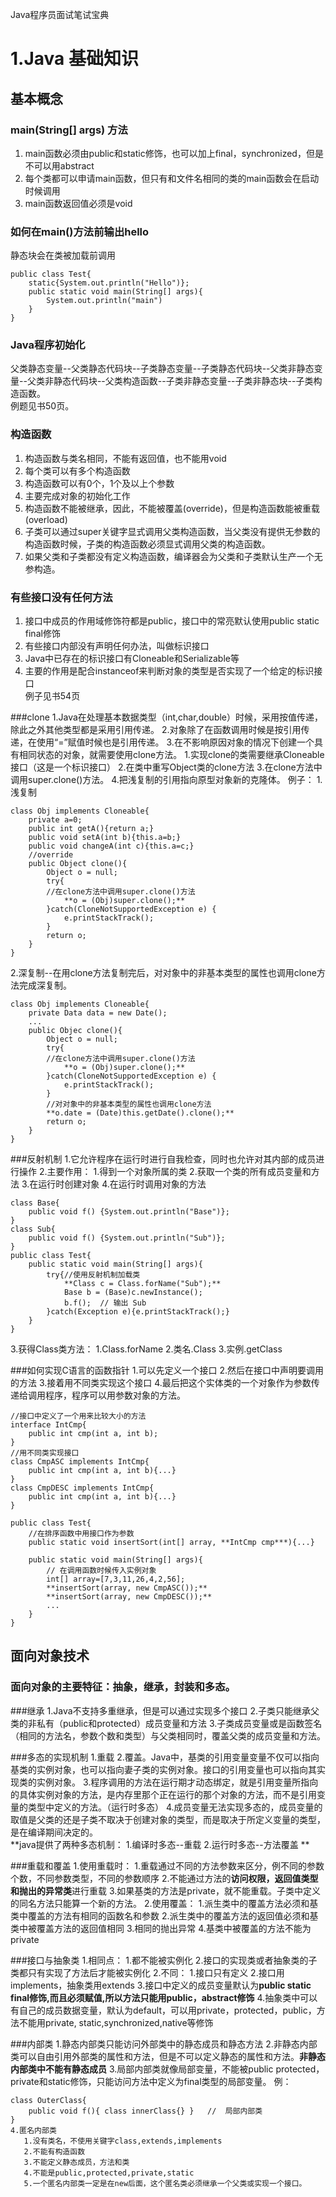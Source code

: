 Java程序员面试笔试宝典
# 1.Java 基础知识

## 基本概念

### main(String[] args) 方法
1. main函数必须由public和static修饰，也可以加上final，synchronized，但是不可以用abstract
2. 每个类都可以申请main函数，但只有和文件名相同的类的main函数会在启动时候调用
3. main函数返回值必须是void

### 如何在main()方法前输出hello
静态块会在类被加载前调用
```
public class Test{
	static{System.out.println("Hello")};
	public static void main(String[] args){
		System.out.println("main")
	}
}
```

### Java程序初始化
父类静态变量--父类静态代码块--子类静态变量--子类静态代码块--父类非静态变量--父类非静态代码块--父类构造函数--子类非静态变量--子类非静态块--子类构造函数。  
例题见书50页。

### 构造函数
1. 构造函数与类名相同，不能有返回值，也不能用void
2. 每个类可以有多个构造函数
3. 构造函数可以有0个，1个及以上个参数
4. 主要完成对象的初始化工作
5. 构造函数不能被继承，因此，不能被覆盖(override)，但是构造函数能被重载(overload)
6. 子类可以通过super关键字显式调用父类构造函数，当父类没有提供无参数的构造函数时候，子类的构造函数必须显式调用父类的构造函数。
7. 如果父类和子类都没有定义构造函数，编译器会为父类和子类默认生产一个无参构造。

### 有些接口没有任何方法
1. 接口中成员的作用域修饰符都是public，接口中的常亮默认使用public static final修饰
2. 有些接口内部没有声明任何办法，叫做标识接口
3. Java中已存在的标识接口有Cloneable和Serializable等
4. 主要的作用是配合instanceof来判断对象的类型是否实现了一个给定的标识接口  
例子见书54页

###clone
1.Java在处理基本数据类型（int,char,double）时候，采用按值传递，除此之外其他类型都是采用引用传递。
2.对象除了在函数调用时候是按引用传递，在使用“=”赋值时候也是引用传递。
3.在不影响原因对象的情况下创建一个具有相同状态的对象，就需要使用clone方法。
   1.实现clone的类需要继承Cloneable接口（这是一个标识接口）
   2.在类中重写Object类的clone方法
   3.在clone方法中调用super.clone()方法。
   4.把浅复制的引用指向原型对象新的克隆体。
例子：
1.浅复制
```
class Obj implements Cloneable{
	private a=0;
	public int getA(){return a;}
	public void setA(int b){this.a=b;}
	public void changeA(int c){this.a=c;}
	//override
	public Object clone(){
		Object o = null;
		try{
		//在clone方法中调用super.clone()方法
			**o = (Obj)super.clone();**
		}catch(CloneNotSupportedException e) {
			e.printStackTrack();
		}
		return o;
	}
}
```
2.深复制--在用clone方法复制完后，对对象中的非基本类型的属性也调用clone方法完成深复制。
```
class Obj implements Cloneable{
	private Data data = new Date();
	...
	public Objec clone(){
		Object o = null;
		try{
		//在clone方法中调用super.clone()方法
			**o = (Obj)super.clone();**
		}catch(CloneNotSupportedException e) {
			e.printStackTrack();
		}
		//对对象中的非基本类型的属性也调用clone方法
		**o.date = (Date)this.getDate().clone();**
		return o;
	}
}
```

###反射机制
1.它允许程序在运行时进行自我检查，同时也允许对其内部的成员进行操作
2.主要作用：
   1.得到一个对象所属的类
   2.获取一个类的所有成员变量和方法
   3.在运行时创建对象
   4.在运行时调用对象的方法
```
class Base{
	public void f() {System.out.println("Base")};
}
class Sub{
	public void f() {System.out.println("Sub")};
}
public class Test{
	public static void main(String[] args){
		try{//使用反射机制加载类
			**Class c = Class.forName("Sub");**
			Base b = (Base)c.newInstance();
			b.f();	// 输出 Sub
		}catch(Exception e){e.printStackTrack();}
	}
}
```
3.获得Class类方法：
   1.Class.forName
   2.类名.Class
   3.实例.getClass

###如何实现C语言的函数指针
1.可以先定义一个接口
2.然后在接口中声明要调用的方法
3.接着用不同类实现这个接口
4.最后把这个实体类的一个对象作为参数传递给调用程序，程序可以用参数对象的方法。
```
//接口中定义了一个用来比较大小的方法
interface IntCmp{
	public int cmp(int a, int b);
}
//用不同类实现接口
class CmpASC implements IntCmp{
	public int cmp(int a, int b){...}
}
class CmpDESC implements IntCmp{
	public int cmp(int a, int b){...}
}

public class Test{
	//在排序函数中用接口作为参数
	public static void insertSort(int[] array, **IntCmp cmp***){...}
	
	public static void main(String[] args){
		// 在调用函数时候传入实例对象
		int[] array=[7,3,11,26,4,2,56];
		**insertSort(array, new CmpASC());**
		**insertSort(array, new CmpDESC());**
		...
	}
}
```

## 面向对象技术
### 面向对象的主要特征：抽象，继承，封装和多态。

###继承
1.Java不支持多重继承，但是可以通过实现多个接口
2.子类只能继承父类的非私有（public和protected）成员变量和方法
3.子类成员变量或是函数签名（相同的方法名，参数个数和类型）与父类相同时，覆盖父类的成员变量和方法。

###多态的实现机制
1.重载
2.覆盖。Java中，基类的引用变量变量不仅可以指向基类的实例对象，也可以指向妻子类的实例对象。接口的引用变量也可以指向其实现类的实例对象。
3.程序调用的方法在运行期才动态绑定，就是引用变量所指向的具体实例对象的方法，是内存里那个正在运行的那个对象的方法，而不是引用变量的类型中定义的方法。（运行时多态）
4.成员变量无法实现多态的，成员变量的取值是父类的还是子类不取决于创建对象的类型，而是取决于所定义变量的类型，是在编译期间决定的。   
**java提供了两种多态机制：
1.编译时多态--重载
2.运行时多态--方法覆盖
**

###重载和覆盖
1.使用重载时：
   1.重载通过不同的方法参数来区分，例不同的参数个数，不同参数类型，不同的参数顺序
   2.不能通过方法的**访问权限，返回值类型和抛出的异常类**进行重载
   3.如果基类的方法是private，就不能重载。子类中定义的同名方法只能算一个新的方法。
2.使用覆盖：
   1.派生类中的覆盖方法必须和基类中覆盖的方法有相同的函数名和参数
   2.派生类中的覆盖方法的返回值必须和基类中被覆盖方法的返回值相同
   3.相同的抛出异常
   4.基类中被覆盖的方法不能为private

###接口与抽象类
1.相同点：
   1.都不能被实例化
   2.接口的实现类或者抽象类的子类都只有实现了方法后才能被实例化
2.不同：
   1.接口只有定义
   2.接口用implements，抽象类用extends
   3.接口中定义的成员变量默认为**public static final修饰,而且必须赋值,所以方法只能用public，abstract修饰** 4.抽象类中可以有自己的成员数据变量，默认为default，可以用private，protected，public，方法不能用private, static,synchronized,native等修饰
   
###内部类
1.静态内部类只能访问外部类中的静态成员和静态方法
2.非静态内部类可以自由引用外部类的属性和方法，但是不可以定义静态的属性和方法。**非静态内部类中不能有静态成员**
3.局部内部类就像局部变量，不能被public protected，private和static修饰，只能访问方法中定义为final类型的局部变量。
例：
```
class OuterClass{
	public void f(){ class innerClass{} } 	//	局部内部类
}
4.匿名内部类
   1.没有类名，不使用关键字class,extends,implements
   2.不能有构造函数
   3.不能定义静态成员，方法和类
   4.不能是public,protected,private,static
   5.一个匿名内部类一定是在new后面，这个匿名类必须继承一个父类或实现一个接口。
```



